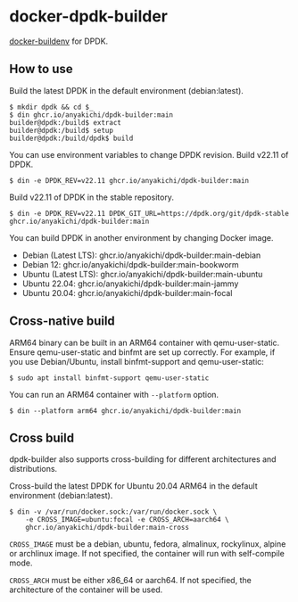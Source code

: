 # docker-dpdk-builder

[docker-buildenv](https://github.com/anyakichi/docker-buildenv) for DPDK.

## How to use

Build the latest DPDK in the default environment (debian:latest).

```
$ mkdir dpdk && cd $_
$ din ghcr.io/anyakichi/dpdk-builder:main
builder@dpdk:/build$ extract
builder@dpdk:/build$ setup
builder@dpdk:/build/dpdk$ build
```

You can use environment variables to change DPDK revision.  Build v22.11
of DPDK.

```
$ din -e DPDK_REV=v22.11 ghcr.io/anyakichi/dpdk-builder:main
```

Build v22.11 of DPDK in the stable repository.

```
$ din -e DPDK_REV=v22.11 DPDK_GIT_URL=https://dpdk.org/git/dpdk-stable ghcr.io/anyakichi/dpdk-builder:main
```

You can build DPDK in another environment by changing Docker image.

- Debian (Latest LTS): ghcr.io/anyakichi/dpdk-builder:main-debian
- Debian 12: ghcr.io/anyakichi/dpdk-builder:main-bookworm
- Ubuntu (Latest LTS): ghcr.io/anyakichi/dpdk-builder:main-ubuntu
- Ubuntu 22.04: ghcr.io/anyakichi/dpdk-builder:main-jammy
- Ubuntu 20.04: ghcr.io/anyakichi/dpdk-builder:main-focal

## Cross-native build

ARM64 binary can be built in an ARM64 container with qemu-user-static.
Ensure qemu-user-static and binfmt are set up correctly.  For example,
if you use Debian/Ubuntu, install binfmt-support and qemu-user-static:

```
$ sudo apt install binfmt-support qemu-user-static
```

You can run an ARM64 container with `--platform` option.

```
$ din --platform arm64 ghcr.io/anyakichi/dpdk-builder:main
```

## Cross build

dpdk-builder also supports cross-building for different architectures
and distributions.

Cross-build the latest DPDK for Ubuntu 20.04 ARM64 in the default
environment (debian:latest).

```
$ din -v /var/run/docker.sock:/var/run/docker.sock \
    -e CROSS_IMAGE=ubuntu:focal -e CROSS_ARCH=aarch64 \
    ghcr.io/anyakichi/dpdk-builder:main-cross
```

`CROSS_IMAGE` must be a debian, ubuntu, fedora, almalinux, rockylinux,
alpine or archlinux image.  If not specified, the container will run
with self-compile mode.

`CROSS_ARCH` must be either x86_64 or aarch64.  If not specified, the
architecture of the container will be used.
